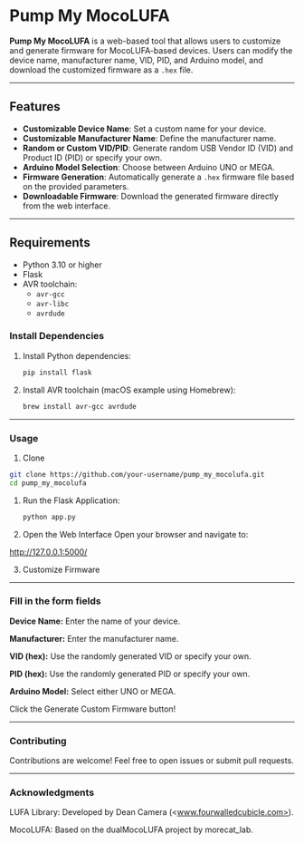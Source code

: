 # Pump My MocoLUFA

**Pump My MocoLUFA** is a web-based tool that allows users to customize and generate firmware for MocoLUFA-based devices. Users can modify the device name, manufacturer name, VID, PID, and Arduino model, and download the customized firmware as a `.hex` file.

---

## Features

- **Customizable Device Name**: Set a custom name for your device.
- **Customizable Manufacturer Name**: Define the manufacturer name.
- **Random or Custom VID/PID**: Generate random USB Vendor ID (VID) and Product ID (PID) or specify your own.
- **Arduino Model Selection**: Choose between Arduino UNO or MEGA.
- **Firmware Generation**: Automatically generate a `.hex` firmware file based on the provided parameters.
- **Downloadable Firmware**: Download the generated firmware directly from the web interface.

---

## Requirements

- Python 3.10 or higher
- Flask
- AVR toolchain:
  - `avr-gcc`
  - `avr-libc`
  - `avrdude`

### Install Dependencies

1. Install Python dependencies:

   ```bash
   pip install flask
   ```

2. Install AVR toolchain (macOS example using Homebrew):

    ```bash
    brew install avr-gcc avrdude
    ```

---

### Usage

1. Clone

```bash
git clone https://github.com/your-username/pump_my_mocolufa.git
cd pump_my_mocolufa
```

1. Run the Flask Application:

   ```bash
   python app.py
   ```

2. Open the Web Interface
Open your browser and navigate to:

<http://127.0.0.1:5000/>

3. Customize Firmware

---

### Fill in the form fields

**Device Name:** Enter the name of your device.

**Manufacturer:** Enter the manufacturer name.

**VID (hex):** Use the randomly generated VID or specify your own.

**PID (hex):** Use the randomly generated PID or specify your own.

**Arduino Model:** Select either UNO or MEGA.

Click the Generate Custom Firmware button!

---

### Contributing

Contributions are welcome! Feel free to open issues or submit pull requests.

---

### Acknowledgments

LUFA Library: Developed by Dean Camera (<www.fourwalledcubicle.com>).

MocoLUFA: Based on the dualMocoLUFA project by morecat_lab.

